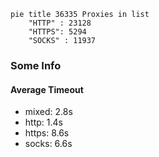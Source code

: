 
```mermaid
pie title 36335 Proxies in list
    "HTTP" : 23128
    "HTTPS": 5294
    "SOCKS" : 11937
```

### Some Info
#### Average Timeout

- mixed: 2.8s
- http: 1.4s
- https: 8.6s
- socks: 6.6s